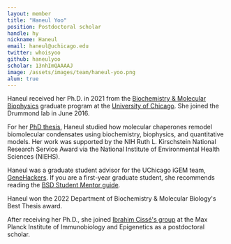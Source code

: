 ```yaml
---
layout: member
title: "Haneul Yoo"
position: Postdoctoral scholar
handle: hy
nickname: Haneul
email: haneul@uchicago.edu
twitter: whoisyoo
github: haneulyoo
scholar: 13nhImQAAAAJ
image: /assets/images/team/haneul-yoo.png
alum: true
---
```

Haneul received her Ph.D. in 2021 from the [Biochemistry & Molecular Biophysics][1] graduate program at the [University of Chicago][2]. She joined the Drummond lab in June 2016. 

For her [PhD thesis][3], Haneul studied how molecular chaperones remodel biomolecular condensates using biochemistry, biophysics, and quantitative models. Her work was supported by the NIH Ruth L. Kirschstein National Research Service Award via the National Institute of Environmental Health Sciences (NIEHS). 

Haneul was a graduate student advisor for the UChicago iGEM team, [GeneHackers][4]. If you are a first-year graduate student, she recommends reading the [BSD Student Mentor guide][5].

Haneul won the 2022 Department of Biochemistry & Molecular Biology's Best Thesis award.

After receiving her Ph.D., she joined [Ibrahim Cissé's group][6] at the Max Planck Institute of Immunobiology and Epigenetics as a postdoctoral scholar. 


[1]: http://bmb.uchospitals.edu/
[2]: http://www.uchicago.edu
[3]: https://www.proquest.com/docview/2614782214?pq-origsite=gscholar&fromopenview=true
[4]: https://2019.igem.org/Team:UChicago/Team
[5]: https://biosciences.uchicago.edu/current-students/resources/BSD-student-mentor-guide
[6]: https://www.ie-freiburg.mpg.de/cisse